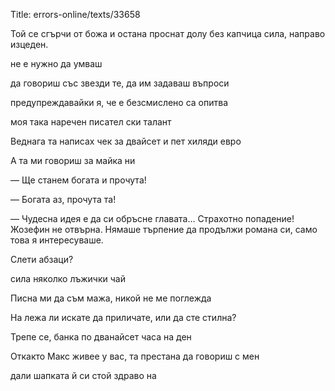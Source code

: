 Title: errors-online/texts/33658

Той се сгърчи от божа и остана проснат долу без капчица сила, направо изцеден.

не е нужно да умваш

да говориш със звезди те, да им задаваш въпроси 

предупреждавайки я, че е безсмислено са опитва

моя така наречен писател ски талант

Веднага та написах чек за двайсет и пет хиляди евро

А та ми говориш за майка ни

— Ще станем богата и прочута!

— Богата аз, прочута та!

— Чудесна идея е да си обръсне главата… Страхотно попадение! Жозефин не отвърна. Нямаше търпение да продължи романа си, само това я интересуваше.

Слети абзаци?

сила няколко лъжички чай

Писна ми да съм мажа, никой не ме поглежда

На лежа ли искате да приличате, или да сте стилна?

Трепе се, банка по дванайсет часа на ден

Откакто Макс живее у вас, та престана да говориш с мен

дали шапката й си стой здраво на
